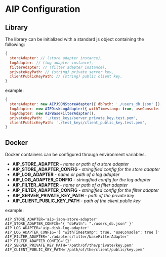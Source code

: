 # AIP Configuration

## Library
The library can be initialized with a standard js object containing the following:
```js
{
  storeAdapter: // (store adapter instance),
  logAdapter: // (log adapter instance),
  filterAdapter: // (filter adapter instance),
  privateKeyPath: // (string) private server key,
  clientPublicKeyPath: // (string) public client key,
}
```

example:
```js
{
  storeAdapter: new AIPJSONStoreAdapter({ dbPath: './users_db.json' }),
  logAdapter: new AIPDiskLogAdapter({ withTimestamp: true, useConsole: true }),
  logAdapter: new AIPBaseFilterAdapter(),
  privateKeyPath: './test_keys/server_private_key.test.pem',
  clientPublicKeyPath: './test_keys/client_public_key.test.pem',
}
```


## Docker
Docker containers can be configured through environment variables.

- **AIP_STORE_ADAPTER** - _name or path of a store adapter_
- **AIP_STORE_ADAPTER_CONFIG** - _stringified config for the store adapter_
- **AIP_LOG_ADAPTER** - _name or path of a log adapter_
- **AIP_LOG_ADAPTER_CONFIG** - _stringified config for the log adapter_
- **AIP_FILTER_ADAPTER** - _name or path of a filter adapter_
- **AIP_FILTER_ADAPTER_CONFIG** - _stringified config for the filter adapter_
- **AIP_SERVER_PRIVATE_KEY_PATH** - _path of the private key_
- **AIP_CLIENT_PUBLIC_KEY_PATH** - _path of the client public key_


example:
```shell
AIP_STORE_ADAPTER='aip-json-store-adapter'
AIP_STORE_ADAPTER_CONFIG='{ "dbPath": "./users_db.json" }'
AIP_LOG_ADAPTER='aip-disk-log-adapter'
AIP_LOG_ADAPTER_CONFIG='{ "withTimestamp": true, "useConsole": true }'
AIP_FILTER_ADAPTER='./adapters/filter/baseFilterAdapter'
AIP_FILTER_ADAPTER_CONFIG='{}'
AIP_SERVER_PRIVATE_KEY_PATH='/path/of/the/private/key.pem'
AIP_CLIENT_PUBLIC_KEY_PATH='/path/of/the/client/public/key.pem'
```
